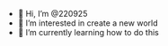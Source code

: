 - 👋 Hi, I’m @220925
- 👀 I’m interested in create a new world
- 🌱 I’m currently learning how to do this
<!---
220925/220925 is a ✨ special ✨ repository because its `README.md` (this file) appears on your GitHub profile.
You can click the Preview link to take a look at your changes.
--->
